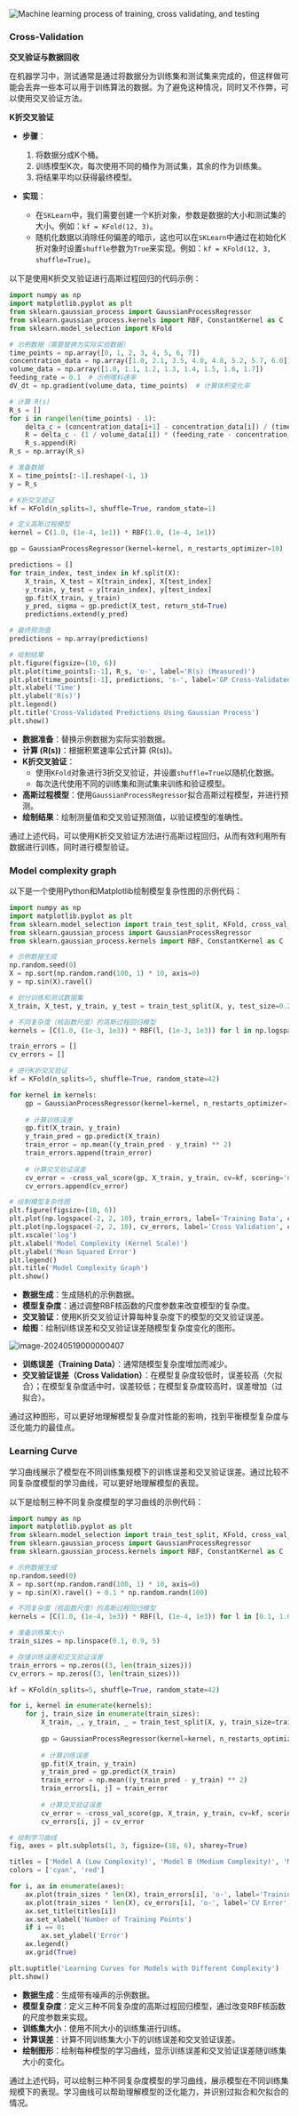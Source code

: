 ![Machine learning process of training, cross validating, and testing](Cross-Validation.assets/training-and-testing.png)

### Cross-Validation

**交叉验证与数据回收**

在机器学习中，测试通常是通过将数据分为训练集和测试集来完成的，但这样做可能会丢弃一些本可以用于训练算法的数据。为了避免这种情况，同时又不作弊，可以使用交叉验证方法。

**K折交叉验证**

- **步骤**：
  1. 将数据分成K个桶。
  2. 训练模型K次，每次使用不同的桶作为测试集，其余的作为训练集。
  3. 将结果平均以获得最终模型。

- **实现**：
  - 在`SKLearn`中，我们需要创建一个K折对象，参数是数据的大小和测试集的大小。例如：`kf = KFold(12, 3)`。
  - 随机化数据以消除任何偏差的暗示，这也可以在`SKLearn`中通过在初始化K折对象时设置`shuffle`参数为`True`来实现。例如：`kf = KFold(12, 3, shuffle=True)`。



以下是使用K折交叉验证进行高斯过程回归的代码示例：

```python
import numpy as np
import matplotlib.pyplot as plt
from sklearn.gaussian_process import GaussianProcessRegressor
from sklearn.gaussian_process.kernels import RBF, ConstantKernel as C
from sklearn.model_selection import KFold

# 示例数据（需要替换为实际实验数据）
time_points = np.array([0, 1, 2, 3, 4, 5, 6, 7])
concentration_data = np.array([1.0, 2.1, 3.5, 4.0, 4.8, 5.2, 5.7, 6.0])
volume_data = np.array([1.0, 1.1, 1.2, 1.3, 1.4, 1.5, 1.6, 1.7])
feeding_rate = 0.1  # 示例喂料速率
dV_dt = np.gradient(volume_data, time_points)  # 计算体积变化率

# 计算 R(s)
R_s = []
for i in range(len(time_points) - 1):
    delta_c = (concentration_data[i+1] - concentration_data[i]) / (time_points[i+1] - time_points[i])
    R = delta_c - (1 / volume_data[i]) * (feeding_rate - concentration_data[i] * dV_dt[i])
    R_s.append(R)
R_s = np.array(R_s)

# 准备数据
X = time_points[:-1].reshape(-1, 1)
y = R_s

# K折交叉验证
kf = KFold(n_splits=3, shuffle=True, random_state=1)

# 定义高斯过程模型
kernel = C(1.0, (1e-4, 1e1)) * RBF(1.0, (1e-4, 1e1))

gp = GaussianProcessRegressor(kernel=kernel, n_restarts_optimizer=10)

predictions = []
for train_index, test_index in kf.split(X):
    X_train, X_test = X[train_index], X[test_index]
    y_train, y_test = y[train_index], y[test_index]
    gp.fit(X_train, y_train)
    y_pred, sigma = gp.predict(X_test, return_std=True)
    predictions.extend(y_pred)

# 最终预测值
predictions = np.array(predictions)

# 绘制结果
plt.figure(figsize=(10, 6))
plt.plot(time_points[:-1], R_s, 'o-', label='R(s) (Measured)')
plt.plot(time_points[:-1], predictions, 's-', label='GP Cross-Validated Predictions')
plt.xlabel('Time')
plt.ylabel('R(s)')
plt.legend()
plt.title('Cross-Validated Predictions Using Gaussian Process')
plt.show()
```

- **数据准备**：替换示例数据为实际实验数据。
- **计算 \(R(s)\)**：根据积累速率公式计算 \(R(s)\)。
- **K折交叉验证**：
  - 使用`KFold`对象进行3折交叉验证，并设置`shuffle=True`以随机化数据。
  - 每次迭代使用不同的训练集和测试集来训练和验证模型。
- **高斯过程模型**：使用`GaussianProcessRegressor`拟合高斯过程模型，并进行预测。
- **绘制结果**：绘制测量值和交叉验证预测值，以验证模型的准确性。

通过上述代码，可以使用K折交叉验证方法进行高斯过程回归，从而有效利用所有数据进行训练，同时进行模型验证。



### Model complexity graph

以下是一个使用Python和Matplotlib绘制模型复杂性图的示例代码：

```python
import numpy as np
import matplotlib.pyplot as plt
from sklearn.model_selection import train_test_split, KFold, cross_val_score
from sklearn.gaussian_process import GaussianProcessRegressor
from sklearn.gaussian_process.kernels import RBF, ConstantKernel as C

# 示例数据生成
np.random.seed(0)
X = np.sort(np.random.rand(100, 1) * 10, axis=0)
y = np.sin(X).ravel()

# 划分训练和测试数据集
X_train, X_test, y_train, y_test = train_test_split(X, y, test_size=0.2, random_state=42)

# 不同复杂度（核函数尺度）的高斯过程回归模型
kernels = [C(1.0, (1e-3, 1e3)) * RBF(l, (1e-3, 1e3)) for l in np.logspace(-2, 2, 10)]

train_errors = []
cv_errors = []

# 进行K折交叉验证
kf = KFold(n_splits=5, shuffle=True, random_state=42)

for kernel in kernels:
    gp = GaussianProcessRegressor(kernel=kernel, n_restarts_optimizer=10)
    
    # 计算训练误差
    gp.fit(X_train, y_train)
    y_train_pred = gp.predict(X_train)
    train_error = np.mean((y_train_pred - y_train) ** 2)
    train_errors.append(train_error)
    
    # 计算交叉验证误差
    cv_error = -cross_val_score(gp, X_train, y_train, cv=kf, scoring='neg_mean_squared_error').mean()
    cv_errors.append(cv_error)

# 绘制模型复杂性图
plt.figure(figsize=(10, 6))
plt.plot(np.logspace(-2, 2, 10), train_errors, label='Training Data', color='cyan')
plt.plot(np.logspace(-2, 2, 10), cv_errors, label='Cross Validation', color='purple')
plt.xscale('log')
plt.xlabel('Model Complexity (Kernel Scale)')
plt.ylabel('Mean Squared Error')
plt.legend()
plt.title('Model Complexity Graph')
plt.show()
```

- **数据生成**：生成随机的示例数据。
- **模型复杂度**：通过调整RBF核函数的尺度参数来改变模型的复杂度。
- **交叉验证**：使用K折交叉验证计算每种复杂度下的模型的交叉验证误差。
- **绘图**：绘制训练误差和交叉验证误差随模型复杂度变化的图形。

![image-20240519000000407](Cross-Validation.assets/image-20240519000000407.png)

- **训练误差（Training Data）**：通常随模型复杂度增加而减少。
- **交叉验证误差（Cross Validation）**：在模型复杂度较低时，误差较高（欠拟合）；在模型复杂度适中时，误差较低；在模型复杂度较高时，误差增加（过拟合）。

通过这种图形，可以更好地理解模型复杂度对性能的影响，找到平衡模型复杂度与泛化能力的最佳点。



### Learning Curve

学习曲线展示了模型在不同训练集规模下的训练误差和交叉验证误差。通过比较不同复杂度模型的学习曲线，可以更好地理解模型的表现。

以下是绘制三种不同复杂度模型的学习曲线的示例代码：

```python
import numpy as np
import matplotlib.pyplot as plt
from sklearn.model_selection import train_test_split, KFold, cross_val_score
from sklearn.gaussian_process import GaussianProcessRegressor
from sklearn.gaussian_process.kernels import RBF, ConstantKernel as C

# 示例数据生成
np.random.seed(0)
X = np.sort(np.random.rand(100, 1) * 10, axis=0)
y = np.sin(X).ravel() + 0.1 * np.random.randn(100)

# 不同复杂度（核函数尺度）的高斯过程回归模型
kernels = [C(1.0, (1e-4, 1e3)) * RBF(l, (1e-4, 1e3)) for l in [0.1, 1.0, 10.0]]

# 准备训练集大小
train_sizes = np.linspace(0.1, 0.9, 5)

# 存储训练误差和交叉验证误差
train_errors = np.zeros((3, len(train_sizes)))
cv_errors = np.zeros((3, len(train_sizes)))

kf = KFold(n_splits=5, shuffle=True, random_state=42)

for i, kernel in enumerate(kernels):
    for j, train_size in enumerate(train_sizes):
        X_train, _, y_train, _ = train_test_split(X, y, train_size=train_size, random_state=42)
        
        gp = GaussianProcessRegressor(kernel=kernel, n_restarts_optimizer=10)
        
        # 计算训练误差
        gp.fit(X_train, y_train)
        y_train_pred = gp.predict(X_train)
        train_error = np.mean((y_train_pred - y_train) ** 2)
        train_errors[i, j] = train_error
        
        # 计算交叉验证误差
        cv_error = -cross_val_score(gp, X_train, y_train, cv=kf, scoring='neg_mean_squared_error').mean()
        cv_errors[i, j] = cv_error

# 绘制学习曲线
fig, axes = plt.subplots(1, 3, figsize=(18, 6), sharey=True)

titles = ['Model A (Low Complexity)', 'Model B (Medium Complexity)', 'Model C (High Complexity)']
colors = ['cyan', 'red']

for i, ax in enumerate(axes):
    ax.plot(train_sizes * len(X), train_errors[i], 'o-', label='Training Error', color=colors[0])
    ax.plot(train_sizes * len(X), cv_errors[i], 'o-', label='CV Error', color=colors[1])
    ax.set_title(titles[i])
    ax.set_xlabel('Number of Training Points')
    if i == 0:
        ax.set_ylabel('Error')
    ax.legend()
    ax.grid(True)

plt.suptitle('Learning Curves for Models with Different Complexity')
plt.show()
```



- **数据生成**：生成带有噪声的示例数据。
- **模型复杂度**：定义三种不同复杂度的高斯过程回归模型，通过改变RBF核函数的尺度参数来实现。
- **训练集大小**：使用不同大小的训练集进行训练。
- **计算误差**：计算不同训练集大小下的训练误差和交叉验证误差。
- **绘制图形**：绘制每种模型的学习曲线，显示训练误差和交叉验证误差随训练集大小的变化。

通过上述代码，可以绘制三种不同复杂度模型的学习曲线，展示模型在不同训练集规模下的表现。学习曲线可以帮助理解模型的泛化能力，并识别过拟合和欠拟合的情况。
